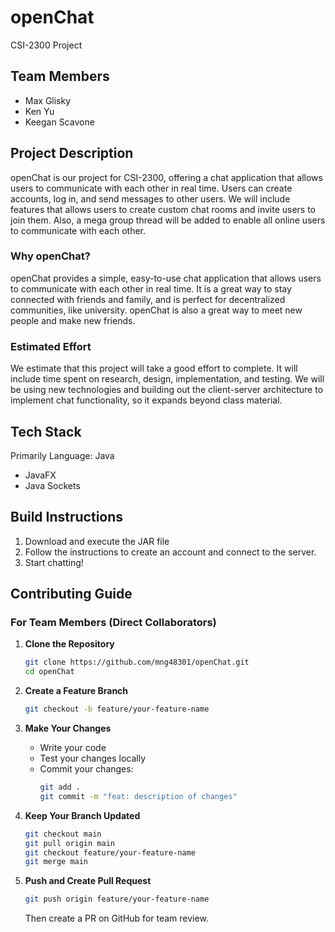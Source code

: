 # openChat
CSI-2300 Project

## Team Members
- Max Glisky
- Ken Yu
- Keegan Scavone

## Project Description
openChat is our project for CSI-2300, offering a chat application that allows users to communicate with each other in real time. Users can create accounts, log in, and send messages to other users. We will include features that allows users to create custom chat rooms and invite users to join them. Also, a mega group thread will be added to enable all online users to communicate with each other. 

### Why openChat?
openChat provides a simple, easy-to-use chat application that allows users to communicate with each other in real time. It is a great way to stay connected with friends and family, and is perfect for decentralized communities, like university. openChat is also a great way to meet new people and make new friends.

### Estimated Effort
We estimate that this project will take a good effort to complete. It will include time spent on research, design, implementation, and testing. We will be using new technologies and building out the client-server architecture to implement chat functionality, so it expands beyond class material. 

## Tech Stack
Primarily Language: Java
- JavaFX
- Java Sockets

## Build Instructions
1. Download and execute the JAR file
2. Follow the instructions to create an account and connect to the server. 
3. Start chatting!



## Contributing Guide

### For Team Members (Direct Collaborators)

1. **Clone the Repository**
   ```bash
   git clone https://github.com/mng48301/openChat.git
   cd openChat
   ```

2. **Create a Feature Branch**
   ```bash
   git checkout -b feature/your-feature-name
   ```

3. **Make Your Changes**
   - Write your code
   - Test your changes locally
   - Commit your changes:
     ```bash
     git add .
     git commit -m "feat: description of changes"
     ```

4. **Keep Your Branch Updated**
   ```bash
   git checkout main
   git pull origin main
   git checkout feature/your-feature-name
   git merge main
   ```

5. **Push and Create Pull Request**
   ```bash
   git push origin feature/your-feature-name
   ```
   Then create a PR on GitHub for team review.



